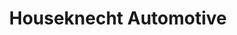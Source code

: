 ---
title: "Houseknecht Automotive"
url: /bechtelsville/houseknecht-automotive/
shop: car repair
---